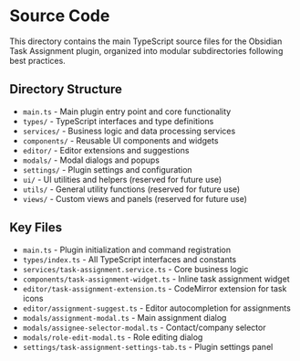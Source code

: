 # Source Code

This directory contains the main TypeScript source files for the Obsidian Task Assignment plugin, organized into modular
subdirectories following best practices.

## Directory Structure

- `main.ts` - Main plugin entry point and core functionality
- `types/` - TypeScript interfaces and type definitions
- `services/` - Business logic and data processing services
- `components/` - Reusable UI components and widgets
- `editor/` - Editor extensions and suggestions
- `modals/` - Modal dialogs and popups
- `settings/` - Plugin settings and configuration
- `ui/` - UI utilities and helpers (reserved for future use)
- `utils/` - General utility functions (reserved for future use)
- `views/` - Custom views and panels (reserved for future use)

## Key Files

- `main.ts` - Plugin initialization and command registration
- `types/index.ts` - All TypeScript interfaces and constants
- `services/task-assignment.service.ts` - Core business logic
- `components/task-assignment-widget.ts` - Inline task assignment widget
- `editor/task-assignment-extension.ts` - CodeMirror extension for task icons
- `editor/assignment-suggest.ts` - Editor autocompletion for assignments
- `modals/assignment-modal.ts` - Main assignment dialog
- `modals/assignee-selector-modal.ts` - Contact/company selector
- `modals/role-edit-modal.ts` - Role editing dialog
- `settings/task-assignment-settings-tab.ts` - Plugin settings panel
